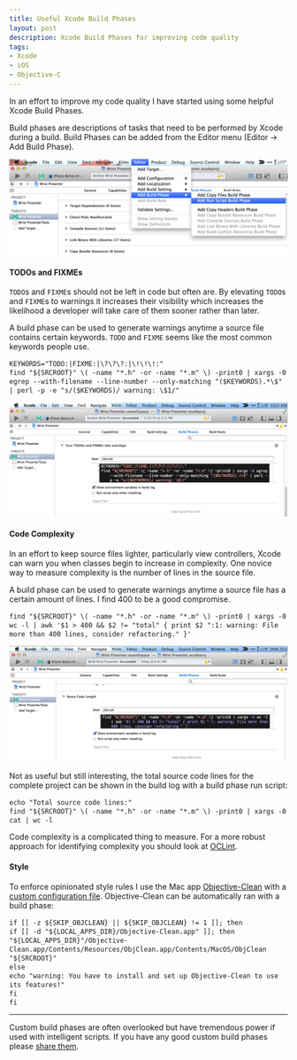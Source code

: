 ```yaml
---
title: Useful Xcode Build Phases
layout: post
description: Xcode Build Phases for improving code quality
tags:
- Xcode
- iOS
- Objective-C
---
```


In an effort to improve my code quality I have started using some helpful Xcode Build Phases.

Build phases are descriptions of tasks that need to be performed by Xcode during a build. Build Phases can be added from the Editor menu (Editor -> Add Build Phase).

<div class="screenshot">
    <img src="/assets/2014-01-24-xcode-add-build-phase@2x.png" width="800" alt="How to add a build phase in Xcode">
</div>

#### TODOs and FIXMEs

`TODO`s and `FIXME`s should not be left in code but often are. By elevating `TODO`s and `FIXME`s to warnings it increases their visibility which increases the likelihood a developer will take care of them sooner rather than later.

A build phase can be used to generate warnings anytime a source file contains certain keywords. `TODO` and `FIXME` seems like the most common keywords people use.

```
KEYWORDS="TODO:|FIXME:|\?\?\?:|\!\!\!:"
find "${SRCROOT}" \( -name "*.h" -or -name "*.m" \) -print0 | xargs -0 egrep --with-filename --line-number --only-matching "($KEYWORDS).*\$" | perl -p -e "s/($KEYWORDS)/ warning: \$1/"
```

<div class="screenshot">
    <img src="/assets/2014-01-24-xcode-add-build-phase-todos@2x.png" width="800" alt="Build phase for elevating TODOs and FIXMEs to warnings in Xcode">
</div>

#### Code Complexity

In an effort to keep source files lighter, particularly view controllers, Xcode can warn you when classes begin to increase in complexity. One novice way to measure complexity is the number of lines in the source file.

A build phase can be used to generate warnings anytime a source file has a certain amount of lines. I find 400 to be a good compromise.

```
find "${SRCROOT}" \( -name "*.h" -or -name "*.m" \) -print0 | xargs -0 wc -l | awk '$1 > 400 && $2 != "total" { print $2 ":1: warning: File more than 400 lines, consider refactoring." }'
```

<div class="screenshot">
    <img src="/assets/2014-01-24-xcode-build-phase-lines@2x.png" width="800" alt="Build phase for generating warnings when source files grow large">
</div>

Not as useful but still interesting, the total source code lines for the complete project can be shown in the build log with a build phase run script:

```
echo "Total source code lines:"
find "${SRCROOT}" \( -name "*.h" -or -name "*.m" \) -print0 | xargs -0 cat | wc -l
```

Code complexity is a complicated thing to measure. For a more robust approach for identifying complexity you should look at [OCLint](http://oclint.org/ "Static code analysis tool").

#### Style

To enforce opinionated style rules I use the Mac app [Objective-Clean](https://itunes.apple.com/us/app/objective-clean/id713910413?mt=12&at=10l6oV&ct=mm "Objective-Clean app on the Mac App Store") with a [custom configuration file](https://gist.github.com/mmorey/8596017 "Style settings plist file for Objective-Clean"). Objective-Clean can be automatically ran with a build phase:

```
if [[ -z ${SKIP_OBJCLEAN} || ${SKIP_OBJCLEAN} != 1 ]]; then
if [[ -d "${LOCAL_APPS_DIR}/Objective-Clean.app" ]]; then
"${LOCAL_APPS_DIR}"/Objective-Clean.app/Contents/Resources/ObjClean.app/Contents/MacOS/ObjClean "${SRCROOT}"
else
echo "warning: You have to install and set up Objective-Clean to use its features!"
fi
fi
```

---

Custom build phases are often overlooked but have tremendous power if used with intelligent scripts. If you have any good custom build phases please [share them](https://twitter.com/xzolian "Twitter page for Matthew Morey").
